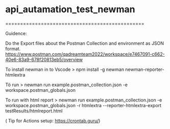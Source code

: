 # api_autamation_test_newman

===============================================


Guidence:

Do the Export files about the Postman Collection and environment as JSON format.
https://www.postman.com/qadreamteam2022/workspace/e7467091-c662-40e6-83a9-678f20813eb5/overview 


To install  newman in to Vscode > npm install -g newman  newman-reporter-htmlextra   

Tö run > newman run example.postman_collection.json -e workspace.postman_globals.json

To run with html report > newman run example.postman_collection.json -e workspace.postman_globals.json -r htmlextra --reporter-htmlextra-export testResults/htmlreport.html

( Tip for Actions setup: https://crontab.guru/) 
